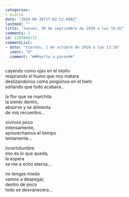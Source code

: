 ```yaml
---
categories:
- diario
date: "2010-09-30T17:02:52.000Z"
lastmod: ""
title: "Jueves, 30 de septiembre de 2010 a las 18:02"
comments: 1
id: 1285866172
commentList:
- date: "Viernes, 1 de octubre de 2010 a las 13:18"
  ident: "0"
  comment: "##Muerte a pares##"
---
```


cayendo como ojas en el otoño  
respirando el humo que nos matara  
deslizandonos como pingüinos en el hielo  
soñando que todo acabara...  
  
la flor que se marchita  
la siento dentro,  
absorve y se alimenta  
de mis recuerdos...  
  
vivimos poco  
intensamente,  
aprovechamos el tiempo  
lentamente...  
  
incertidumbre   
eso es lo que queda,  
la espera  
se me a echo eterna...  
  
no tengas miedo  
vamos a despegar,  
dentro de poco  
todo se desvanecera...